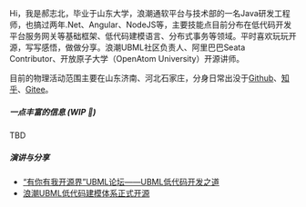 Hi，我是郝志北，毕业于山东大学，浪潮通软平台与技术部的一名Java研发工程师，也搞过两年.Net、Angular、NodeJS等，主要技能点目前分布在低代码开发平台服务网关等基础框架、低代码建模语言、分布式事务等领域。平时喜欢玩玩开源，写写感悟，做做分享。浪潮UBML社区负责人、阿里巴巴Seata Contributor、开放原子大学（OpenAtom University）开源讲师。

目前的物理活动范围主要在山东济南、河北石家庄，分身日常出没于[Github](https://github.com/booogu)、[知乎](https://www.zhihu.com/people/gomamon-mm)、[Gitee](https://gitee.com/haozhibei)。


##### 一点丰富的信息 (WIP 🚧)

TBD


##### 演讲与分享

- [“有你有我开源界”UBML论坛——UBML低代码开发之道](https://mp.weixin.qq.com/s/4e06xcGLmIq47puOuQiQVQ)
- [浪潮UBML低代码建模体系正式开源](https://mp.weixin.qq.com/s/-U4hG_fXa2E9VIwOjIXAFQ)